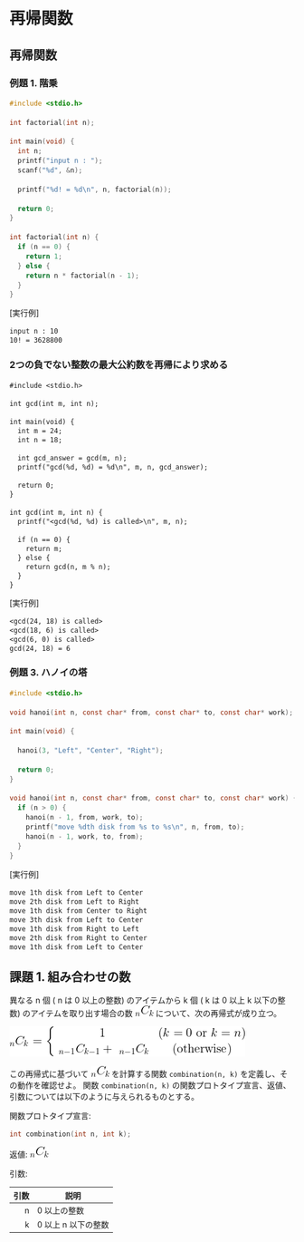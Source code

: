 # 再帰関数

## 再帰関数

### 例題 1. 階乗

````C
#include <stdio.h>

int factorial(int n);

int main(void) {
  int n;
  printf("input n : ");
  scanf("%d", &n);

  printf("%d! = %d\n", n, factorial(n));

  return 0;
}

int factorial(int n) {
  if (n == 0) {
    return 1;
  } else {
    return n * factorial(n - 1);
  }
}
````

[実行例]

````
input n : 10
10! = 3628800

````

### 2つの負でない整数の最大公約数を再帰により求める

````
#include <stdio.h>

int gcd(int m, int n);

int main(void) {
  int m = 24;
  int n = 18;

  int gcd_answer = gcd(m, n);
  printf("gcd(%d, %d) = %d\n", m, n, gcd_answer);

  return 0;
}

int gcd(int m, int n) {
  printf("<gcd(%d, %d) is called>\n", m, n);

  if (n == 0) {
    return m;
  } else {
    return gcd(n, m % n);
  }
}
````

[実行例]
````
<gcd(24, 18) is called>
<gcd(18, 6) is called>
<gcd(6, 0) is called>
gcd(24, 18) = 6

````

### 例題 3. ハノイの塔

````C 
#include <stdio.h>

void hanoi(int n, const char* from, const char* to, const char* work);

int main(void) {

  hanoi(3, "Left", "Center", "Right");

  return 0;
}

void hanoi(int n, const char* from, const char* to, const char* work) {
  if (n > 0) {
    hanoi(n - 1, from, work, to);
    printf("move %dth disk from %s to %s\n", n, from, to);
    hanoi(n - 1, work, to, from);
  }
}
````

[実行例]
````
move 1th disk from Left to Center
move 2th disk from Left to Right
move 1th disk from Center to Right
move 3th disk from Left to Center
move 1th disk from Right to Left
move 2th disk from Right to Center
move 1th disk from Left to Center

````

## 課題 1. 組み合わせの数

異なる n 個 ( n は 0 以上の整数) のアイテムから k 個 ( k は 0 以上 k 以下の整数) のアイテムを取り出す場合の数 ![comb_n_k](./fig/Cnk.png) について、次の再帰式が成り立つ。

![comb_n_k](./fig/Cnk_resursive.png)

この再帰式に基づいて ![comb_n_k](./fig/Cnk.png) を計算する関数 ``combination(n, k)`` を定義し、その動作を確認せよ。
関数 ``combination(n, k)`` の関数プロトタイプ宣言、返値、引数については以下のように与えられるものとする。

関数プロトタイプ宣言:
````C
int combination(int n, int k);
````

返値:  ![comb_n_k](./fig/Cnk.png) 

引数:

|引数|説明|
|--:|--|
|n | 0 以上の整数 |
|k | 0 以上 n 以下の整数 |

